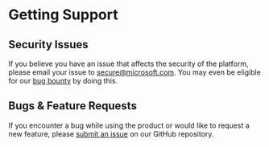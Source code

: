 Getting Support
===============

Security Issues
---------------

If you believe you have an issue that affects the security of the platform, please email your issue to secure@microsoft.com. You may even be eligible for our [bug bounty](https://technet.microsoft.com/en-us/mt764065.aspx) by doing this.

Bugs & Feature Requests
-----------------------

If you encounter a bug while using the product or would like to request a new feature, please [submit an issue](https://github.com/dotnet/scaffolding/issues/new) on our GitHub repository.
